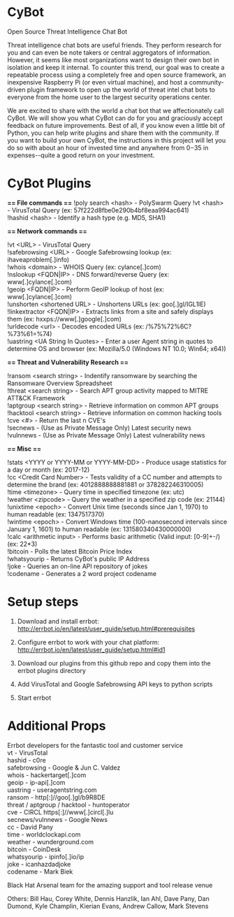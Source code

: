 # CyBot
Open Source Threat Intelligence Chat Bot

Threat intelligence chat bots are useful friends. They perform research for you and can even be note takers or central aggregators of information. However, it seems like most organizations want to design their own bot in isolation and keep it internal. To counter this trend, our goal was to create a repeatable process using a completely free and open source framework, an inexpensive Raspberry Pi (or even virtual machine), and host a community-driven plugin framework to open up the world of threat intel chat bots to everyone from the home user to the largest security operations center.

We are excited to share with the world a chat bot that we affectionately call CyBot. We will show you what CyBot can do for you and graciously accept feedback on future improvements. Best of all, if you know even a little bit of Python, you can help write plugins and share them with the community. If you want to build your own CyBot, the instructions in this project will let you do so with about an hour of invested time and anywhere from $0-$35 in expenses--quite a good return on your investment.


# CyBot Plugins

 **== File commands ==**
 !poly search \<hash> - PolySwarm Query
 !vt \<hash> - VirusTotal Query (ex: 57f222d8fbe0e290b4bf8eaa994ac641)  
 !hashid \<hash> - Identify a hash type (e.g. MD5, SHA1)  

 **== Network commands ==**

 !vt \<URL> - VirusTotal Query  
 !safebrowsing \<URL> - Google Safebrowsing lookup (ex:  ihaveaproblem[.]info)  
 !whois \<domain> - WHOIS Query (ex: cylance[.]com)   
 !nslookup \<FQDN|IP> - DNS forward/reverse Query (ex: www[.]cylance[.]com)  
 !geoip \<FQDN|IP> - Perform GeoIP lookup of host (ex: www[.]cylance[.]com)  
 !unshorten \<shortened URL> - Unshortens URLs (ex: goo[.]gl/IGL1lE)  
 !linkextractor \<FQDN|IP> - Extracts links from a site and safely displays them (ex: hxxps://www[.]google[.]com)  
 !urldecode \<url> - Decodes encoded URLs (ex: /%75%72%6C?%73%61=%74)  
 !uastring \<UA String In Quotes> - Enter a user Agent string in quotes to determine OS and browser (ex: Mozilla/5.0 (Windows NT 10.0; Win64; x64))  

**== Threat and Vulnerability Research ==**

 !ransom \<search string> - Indentify ransomware by searching the Ransomware Overview Spreadsheet  
 !threat \<search string> - Search APT group activity mapped to MITRE ATT&CK Framework  
 !aptgroup \<search string> - Retrieve information on common APT groups  
 !hacktool \<search string> - Retrieve information on common hacking tools  
 !cve \<#> - Return the last n CVE's  
 !secnews - (Use as Private Message Only) Latest security news  
 !vulnnews - (Use as Private Message Only) Latest vulnerability news  

 **== Misc ==**

 !stats \<YYYY or YYYY-MM or YYYY-MM-DD> - Produce usage statistics for a day or month (ex: 2017-12)  
 !cc \<Credit Card Number> - Tests validity of a CC number and attempts to determine the brand (ex: 4012888888881881 or 378282246310005)   
 !time \<timezone> - Query time in specified timezone (ex: utc)  
 !weather \<zipcode> - Query the weather in a specified zip code (ex: 21144)  
 !unixtime \<epoch> - Convert Unix time (seconds since Jan 1, 1970) to human readable (ex: 1347517370)  
 !wintime \<epoch> - Convert Windows time (100-nanosecond intervals since January 1, 1601) to human readable (ex: 131580340430000000)  
 !calc \<arithmetic input> - Performs basic arithmetic (Valid input: [0-9]+-/)  (ex: 22*3)  
 !bitcoin - Polls the latest Bitcoin Price Index  
 !whatsyourip - Returns CyBot's public IP Address  
 !joke - Queries an on-line API repository of jokes  
 !codename - Generates a 2 word project codename  


# Setup steps
1)  Download and install errbot:  http://errbot.io/en/latest/user_guide/setup.html#prerequisites

2)  Configure errbot to work with your chat platform:  http://errbot.io/en/latest/user_guide/setup.html#id1

3)  Download our plugins from this github repo and copy them into the errbot plugins directory

4)  Add VirusTotal and Google Safebrowsing API keys to python scripts

5)  Start errbot


# Additional Props
Errbot developers for the fantastic tool and customer service  
vt - VirusTotal  
hashid  - c0re  
safebrowsing - Google & Jun C. Valdez  
whois - hackertarget[.]com  
geoip - ip-api[.]com  
uastring - useragentstring.com  
ransom - http[:]//goo[.]gl/b9R8DE  
threat / aptgroup / hacktool - huntoperator  
cve - CIRCL https[:]//www[.]circl[.]lu  
secnews/vulnnews - Google News  
cc - David Pany  
time - worldclockapi.com  
weather - wunderground.com  
bitcoin - CoinDesk  
whatsyourip - ipinfo[.]io/ip  
joke - icanhazdadjoke  
codename - Mark Biek  

Black Hat Arsenal team for the amazing support and tool release venue

Others:  Bill Hau, Corey White, Dennis Hanzlik, Ian Ahl, Dave Pany, Dan Dumond, Kyle Champlin, Kierian Evans, Andrew Callow, Mark Stevens
